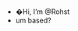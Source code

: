 - �Hi, I’m @Rohst
- um based?

<!---
Rohst/Rohst is a ✨ special ✨ repository because its `README.md` (this file) appears on your GitHub profile.
You can click the Preview link to take a look at your changes.
--->
